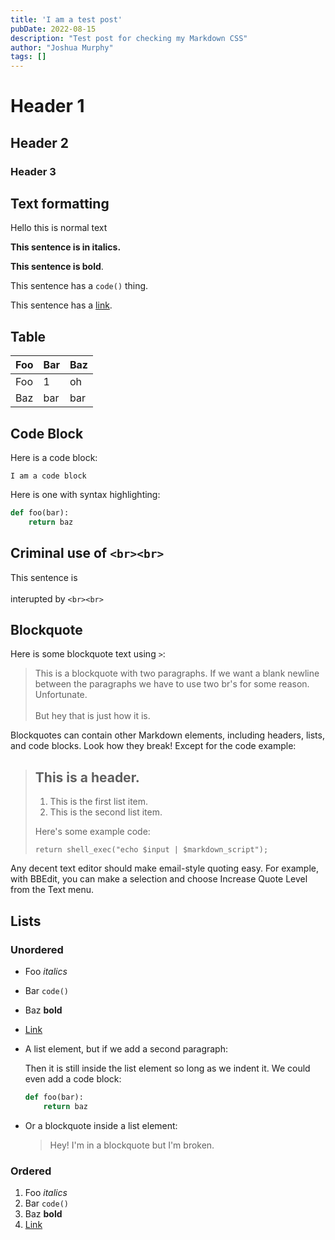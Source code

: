 ```yaml
---
title: 'I am a test post'
pubDate: 2022-08-15
description: "Test post for checking my Markdown CSS"
author: "Joshua Murphy"
tags: []
---
```


# Header 1
## Header 2
### Header 3

## Text formatting 

Hello this is normal text

__This sentence is in italics.__ 

**This sentence is bold**. 

This sentence has a `code()` thing. 

This sentence has a [link](https:///example.com).

## Table

| Foo | Bar | Baz |
|---|---|---|
| Foo | 1 | oh |
| Baz | bar | bar |

## Code Block

Here is a code block:


```
I am a code block
```

Here is one with syntax highlighting:

```python
def foo(bar):
    return baz
```

## Criminal use of `<br><br>`

This sentence is
<br><br>
interupted by `<br><br>`

## Blockquote

Here is some blockquote text using `>`: 

> This is a blockquote with two paragraphs. If we want a blank newline between the paragraphs we have to use two br's for some reason. Unfortunate.
> <br><br>
> But hey that is just how it is. 


Blockquotes can contain other Markdown elements, including headers, lists,
and code blocks. Look how they break! Except for the code example:

> ## This is a header.
> 
> 1.   This is the first list item.
> 2.   This is the second list item.
> 
> Here's some example code:
> 
>     return shell_exec("echo $input | $markdown_script");

Any decent text editor should make email-style quoting easy. For
example, with BBEdit, you can make a selection and choose Increase
Quote Level from the Text menu.


## Lists

### Unordered

* Foo _italics_
* Bar `code()`
* Baz **bold**
* [Link](https://example.com)

*   A list element, but if we add a second paragraph:


    Then it is still inside the list element so long as we indent it.
    We could even add a code block:
    ```python
    def foo(bar):
        return baz
    ```
* Or a blockquote inside a list element:
    > Hey! I'm in a blockquote but I'm broken.


### Ordered

1. Foo _italics_
1. Bar `code()`
1. Baz **bold**
1. [Link](https://example.com)